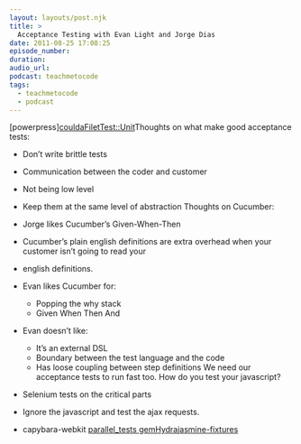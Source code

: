 ```yaml
---
layout: layouts/post.njk
title: >
  Acceptance Testing with Evan Light and Jorge Dias
date: 2011-08-25 17:08:25
episode_number:
duration:
audio_url:
podcast: teachmetocode
tags:
  - teachmetocode
  - podcast
---
```


[powerpress][coulda](https://github.com/elight/coulda)[Filet](https://github.com/xing/filet)[Test::Unit](http://ruby-doc.org/stdlib/libdoc/test/unit/rdoc/classes/Test/Unit.html)Thoughts on what make good acceptance tests:

- Don’t write brittle tests
- Communication between the coder and customer
- Not being low level
- Keep them at the same level of abstraction
  Thoughts on Cucumber:
- Jorge likes Cucumber’s Given-When-Then
- Cucumber’s plain english definitions are extra overhead when your customer isn’t going to read your
- english definitions.
- Evan likes Cucumber for:

  - Popping the why stack
  - Given When Then And

- Evan doesn’t like:

  - It’s an external DSL
  - Boundary between the test language and the code
  - Has loose coupling between step definitions
    We need our acceptance tests to run fast too. How do you test your javascript?

- Selenium tests on the critical parts
- Ignore the javascript and test the ajax requests.
- capybara-webkit
  [parallel_tests gem](https://github.com/grosser/parallel_tests)[Hydra](https://github.com/ngauthier/hydra)[jasmine-fixtures](https://github.com/mavenlink/jasmine-fixtures)
